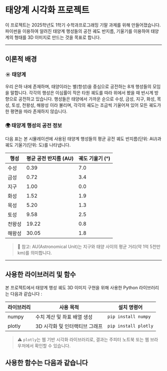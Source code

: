 # 태양계 시각화 프로젝트

이 프로젝트는 2025학년도 1학기 수학과프로그래밍 기말 과제를 위해 만들어졌습니다.
파이썬을 이용하여 알려진 태양계 행성들의 공전 궤도 반지름, 기울기를 이용하여 태양계의 형태를 3D 이미지로 만드는 것을 목표로 합니다.

---

## 이론적 배경

### ☀️ 태양계

우리 은하 내에 존재하며, 태양이라는 별(항성)을 중심으로 공전하는 8개 행성들의 모임을 말합니다. 각각의 행성은 이심률이 작은 타원 궤도를 따라 위에서 봤을 때 반시계 방향으로 공전하고 있습니다. 행성들은 태양에서 가까운 순으로 수성, 금성, 지구, 화성, 목성, 토성, 천왕성, 해왕성 이라 불리며, 각각의 궤도는 조금씩 기울어져 있어 모든 궤도가 한 평면을 따라 존재하지 않습니다.

### 🌍 태양계 행성의 공전 정보

다음 표는 본 시뮬레이션에 사용된 태양계 행성들의 평균 공전 궤도 반지름(단위: AU)과 궤도 기울기(단위: 도)를 나타냅니다.

| 행성     | 평균 공전 반지름 (AU) | 궤도 기울기 (°) |
|----------|------------------------|------------------|
| 수성     | 0.39                   | 7.0              |
| 금성     | 0.72                   | 3.4              |
| 지구     | 1.00                   | 0.0              |
| 화성     | 1.52                   | 1.9              |
| 목성     | 5.20                   | 1.3              |
| 토성     | 9.58                   | 2.5              |
| 천왕성   | 19.22                  | 0.8              |
| 해왕성   | 30.05                  | 1.8              |

> 📌 참고: AU(Astronomical Unit)는 지구와 태양 사이의 평균 거리(약 1억 5천만 km)를 의미합니다.


---

## 사용한 라이브러리 및 함수

본 프로젝트에서 태양계 행성 궤도 3D 이미지 구현을 위해 사용한 Python 라이브러리는 다음과 같습니다 :

| 라이브러리 | 사용 목적                   | 설치 명령어                     |
|------------|------------------------------|----------------------------------|
| numpy      | 수치 계산 및 좌표 배열 생성   | `pip install numpy`             |
| plotly     | 3D 시각화 및 인터랙티브 그래프 | `pip install plotly`            |

> ⚠️ `plotly`는 웹 기반 시각화 라이브러리로, 결과는 주피터 노트북 또는 웹 브라우저에서 확인할 수 있습니다.

사용한 함수는 다음과 같습니다
---
```python

